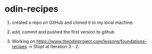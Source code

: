 # odin-recipes

1. created a repo on GitHub and cloned it to my local machine.

2. add, commit and pushed the first version to github

3. Working on https://www.theodinproject.com/lessons/foundations-recipes  -> Stopt at Iteration 3 - 2.